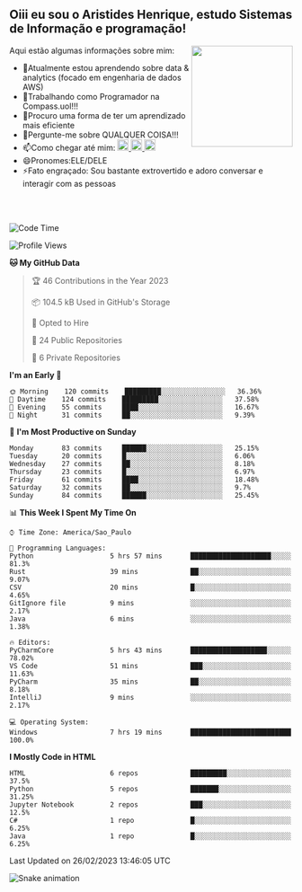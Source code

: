 ## Oiii eu sou o Aristides Henrique, estudo Sistemas de Informação e programação!

<div >
Aqui estão algumas informações sobre mim:<img align="right" height="180em" src="https://user-images.githubusercontent.com/97318481/177042589-45d62122-82a9-4a32-b3a7-87b322825b2f.png">
</div>

- 🌱Atualmente estou aprendendo sobre data & analytics (focado em engenharia de dados AWS)
- 👯Trabalhando como Programador na Compass.uol!!!
- 🤔Procuro uma forma de ter um aprendizado mais eficiente
- 💬Pergunte-me sobre QUALQUER COISA!!!
- 📫Como chegar até mim:
  <a href="https://www.instagram.com/aryhenry/" target="_blank">
  <img src="https://img.shields.io/badge/-Instagram-%23E4405F?style=for-the-badge&logo=instagram&logoColor=black" height="20px">
  </a>
  <a href="https://www.linkedin.com/in/aristides-henrique/" target="_blank">
  <img src="https://img.shields.io/badge/-LinkedIn-%230077B5?style=for-the-badge&logo=linkedin&logoColor=black" height="20px">
  </a> 
  <a href="mailto:arihenriqueuna@gmail.com">
  <img src="https://img.shields.io/badge/-Gmail-%23333?style=for-the-badge&logo=gmail&logoColor=white" height="20px">
  </a>
- 😄Pronomes:ELE/DELE
- ⚡Fato engraçado: Sou bastante extrovertido e adoro conversar e interagir com as pessoas
<br/>
<br/>

<!--START_SECTION:waka-->
![Code Time](http://img.shields.io/badge/Code%20Time-421%20hrs%206%20mins-blue)

![Profile Views](http://img.shields.io/badge/Profile%20Views-0-blue)

**🐱 My GitHub Data** 

> 🏆 46 Contributions in the Year 2023
 > 
> 📦 104.5 kB Used in GitHub's Storage 
 > 
> 💼 Opted to Hire
 > 
> 📜 24 Public Repositories 
 > 
> 🔑 6 Private Repositories  
 > 
**I'm an Early 🐤** 

```text
🌞 Morning    120 commits    █████████░░░░░░░░░░░░░░░░   36.36% 
🌇 Daytime    124 commits    █████████░░░░░░░░░░░░░░░░   37.58% 
🌃 Evening    55 commits     ████░░░░░░░░░░░░░░░░░░░░░   16.67% 
🌙 Night      31 commits     ██░░░░░░░░░░░░░░░░░░░░░░░   9.39%

```
📅 **I'm Most Productive on Sunday** 

```text
Monday       83 commits     ██████░░░░░░░░░░░░░░░░░░░   25.15% 
Tuesday      20 commits     █░░░░░░░░░░░░░░░░░░░░░░░░   6.06% 
Wednesday    27 commits     ██░░░░░░░░░░░░░░░░░░░░░░░   8.18% 
Thursday     23 commits     █░░░░░░░░░░░░░░░░░░░░░░░░   6.97% 
Friday       61 commits     ████░░░░░░░░░░░░░░░░░░░░░   18.48% 
Saturday     32 commits     ██░░░░░░░░░░░░░░░░░░░░░░░   9.7% 
Sunday       84 commits     ██████░░░░░░░░░░░░░░░░░░░   25.45%

```


📊 **This Week I Spent My Time On** 

```text
⌚︎ Time Zone: America/Sao_Paulo

💬 Programming Languages: 
Python                   5 hrs 57 mins       ████████████████████░░░░░   81.3% 
Rust                     39 mins             ██░░░░░░░░░░░░░░░░░░░░░░░   9.07% 
CSV                      20 mins             █░░░░░░░░░░░░░░░░░░░░░░░░   4.65% 
GitIgnore file           9 mins              ░░░░░░░░░░░░░░░░░░░░░░░░░   2.17% 
Java                     6 mins              ░░░░░░░░░░░░░░░░░░░░░░░░░   1.38%

🔥 Editors: 
PyCharmCore              5 hrs 43 mins       ███████████████████░░░░░░   78.02% 
VS Code                  51 mins             ███░░░░░░░░░░░░░░░░░░░░░░   11.63% 
PyCharm                  35 mins             ██░░░░░░░░░░░░░░░░░░░░░░░   8.18% 
IntelliJ                 9 mins              ░░░░░░░░░░░░░░░░░░░░░░░░░   2.17%

💻 Operating System: 
Windows                  7 hrs 19 mins       █████████████████████████   100.0%

```

**I Mostly Code in HTML** 

```text
HTML                     6 repos             █████████░░░░░░░░░░░░░░░░   37.5% 
Python                   5 repos             ███████░░░░░░░░░░░░░░░░░░   31.25% 
Jupyter Notebook         2 repos             ███░░░░░░░░░░░░░░░░░░░░░░   12.5% 
C#                       1 repo              █░░░░░░░░░░░░░░░░░░░░░░░░   6.25% 
Java                     1 repo              █░░░░░░░░░░░░░░░░░░░░░░░░   6.25%

```



 Last Updated on 26/02/2023 13:46:05 UTC
<!--END_SECTION:waka-->

![Snake animation](https://github.com/arihenrique/arihenrique/blob/output/github-contribution-grid-snake.svg)

